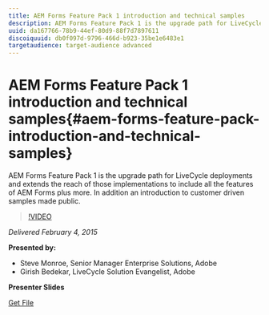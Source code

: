 ```yaml
---
title: AEM Forms Feature Pack 1 introduction and technical samples
description: AEM Forms Feature Pack 1 is the upgrade path for LiveCycle deployments and extends the reach of those implementations to include all the features of AEM Forms plus more. In addition an introduction to customer driven samples made public.
uuid: da167766-78b9-44ef-80d9-88f7d7897611
discoiquuid: db0f097d-9796-466d-b923-35be1e6483e1
targetaudience: target-audience advanced
---
```


# AEM Forms Feature Pack 1 introduction and technical samples{#aem-forms-feature-pack-introduction-and-technical-samples}

AEM Forms Feature Pack 1 is the upgrade path for LiveCycle deployments and extends the reach of those implementations to include all the features of AEM Forms plus more. In addition an introduction to customer driven samples made public.

>[!VIDEO](https://video.tv.adobe.com/v/19380/?quality=9)

*Delivered February 4, 2015*

**Presented by:**

* Steve Monroe, Senior Manager Enterprise Solutions, Adobe
* Girish Bedekar, LiveCycle Solution Evangelist, Adobe

**Presenter Slides**

[Get File](assets/aem-forms-fp1-2015-0204.pdf)
<!--
[Get back to the Overview](https://helpx.adobe.com/experience-manager/kt/eseminars/gems/aem-index.html)
-->
